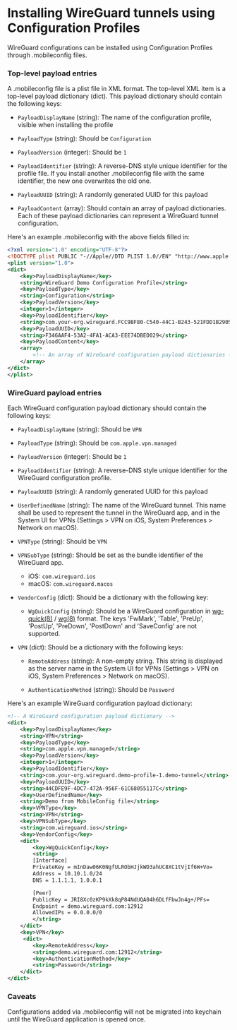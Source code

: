 # Installing WireGuard tunnels using Configuration Profiles

WireGuard configurations can be installed using Configuration Profiles
through .mobileconfig files.

### Top-level payload entries

A .mobileconfig file is a plist file in XML format. The top-level XML item is a top-level payload dictionary (dict). This payload dictionary should contain the following keys:

  - `PayloadDisplayName` (string): The name of the configuration profile, visible when installing the profile

  - `PayloadType` (string): Should be `Configuration`

  - `PayloadVersion` (integer): Should be `1`

  - `PayloadIdentifier` (string): A reverse-DNS style unique identifier for the profile file.
    If you install another .mobileconfig file with the same identifier, the new one
    overwrites the old one.

  - `PayloadUUID` (string): A randomly generated UUID for this payload

  - `PayloadContent` (array): Should contain an array of payload dictionaries.
    Each of these payload dictionaries can represent a WireGuard tunnel
    configuration.

Here's an example .mobileconfig with the above fields filled in:

```xml
<?xml version="1.0" encoding="UTF-8"?>
<!DOCTYPE plist PUBLIC "-//Apple//DTD PLIST 1.0//EN" "http://www.apple.com/DTDs/PropertyList-1.0.dtd">
<plist version="1.0">
<dict>
	<key>PayloadDisplayName</key>
	<string>WireGuard Demo Configuration Profile</string>
	<key>PayloadType</key>
	<string>Configuration</string>
	<key>PayloadVersion</key>
	<integer>1</integer>
	<key>PayloadIdentifier</key>
	<string>com.your-org.wireguard.FCC9BF80-C540-44C1-B243-521FDD1B2905</string>
	<key>PayloadUUID</key>
	<string>F346AAF4-53A2-4FA1-ACA3-EEE74DBED029</string>
	<key>PayloadContent</key>
	<array>
        <!-- An array of WireGuard configuration payload dictionaries -->
	</array>
</dict>
</plist>
```

### WireGuard payload entries

Each WireGuard configuration payload dictionary should contain the following
keys:

  - `PayloadDisplayName` (string): Should be `VPN`

  - `PayloadType` (string): Should be `com.apple.vpn.managed`

  - `PayloadVersion` (integer): Should be `1`

  - `PayloadIdentifier` (string): A reverse-DNS style unique identifier for the WireGuard configuration profile.

  - `PayloadUUID` (string): A randomly generated UUID for this payload

  - `UserDefinedName` (string): The name of the WireGuard tunnel.
    This name shall be used to represent the tunnel in the WireGuard app, and in the System UI for VPNs (Settings > VPN on iOS, System Preferences > Network on macOS).

  - `VPNType` (string): Should be `VPN`

  - `VPNSubType` (string): Should be set as the bundle identifier of the WireGuard app.

     - iOS: `com.wireguard.ios`
     - macOS: `com.wireguard.macos`

  - `VendorConfig` (dict): Should be a dictionary with the following key:

    - `WgQuickConfig` (string): Should be a WireGuard configuration in [wg-quick(8)] / [wg(8)] format.
      The keys 'FwMark', 'Table', 'PreUp', 'PostUp', 'PreDown', 'PostDown' and 'SaveConfig' are not supported.

  - `VPN` (dict): Should be a dictionary with the following keys:

    - `RemoteAddress` (string): A non-empty string.
      This string is displayed as the server name in the System UI for
      VPNs (Settings > VPN on iOS, System Preferences > Network on macOS).

    - `AuthenticationMethod` (string): Should be `Password`

Here's an example WireGuard configuration payload dictionary:

```xml
<!-- A WireGuard configuration payload dictionary -->
<dict>
    <key>PayloadDisplayName</key>
    <string>VPN</string>
    <key>PayloadType</key>
    <string>com.apple.vpn.managed</string>
    <key>PayloadVersion</key>
    <integer>1</integer>
    <key>PayloadIdentifier</key>
    <string>com.your-org.wireguard.demo-profile-1.demo-tunnel</string>
    <key>PayloadUUID</key>
    <string>44CDFE9F-4DC7-472A-956F-61C68055117C</string>
    <key>UserDefinedName</key>
    <string>Demo from MobileConfig file</string>
    <key>VPNType</key>
    <string>VPN</string>
    <key>VPNSubType</key>
    <string>com.wireguard.ios</string>
    <key>VendorConfig</key>
    <dict>
        <key>WgQuickConfig</key>
        <string>
        [Interface]
        PrivateKey = mInDaw06K0NgfULRObHJjkWD3ahUC8XC1tVjIf6W+Vo=
        Address = 10.10.1.0/24
        DNS = 1.1.1.1, 1.0.0.1

        [Peer]
        PublicKey = JRI8Xc0zKP9kXk8qP84NdUQA04h6DLfFbwJn4g+/PFs=
        Endpoint = demo.wireguard.com:12912
        AllowedIPs = 0.0.0.0/0
        </string>
    </dict>
    <key>VPN</key>
     <dict>
        <key>RemoteAddress</key>
        <string>demo.wireguard.com:12912</string>
        <key>AuthenticationMethod</key>
        <string>Password</string>
    </dict>
</dict>
```

### Caveats

Configurations added via .mobileconfig will not be migrated into keychain until the WireGuard application is opened once.

[wg-quick(8)]: https://git.zx2c4.com/WireGuard/about/src/tools/man/wg-quick.8
[wg(8)]: https://git.zx2c4.com/WireGuard/about/src/tools/man/wg.8
